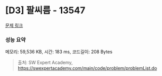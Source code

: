# [D3] 팔씨름 - 13547 

[문제 링크](https://swexpertacademy.com/main/code/problem/problemDetail.do?contestProbId=AX6PP9G6p1sDFAS9) 

### 성능 요약

메모리: 59,536 KB, 시간: 183 ms, 코드길이: 208 Bytes



> 출처: SW Expert Academy, https://swexpertacademy.com/main/code/problem/problemList.do